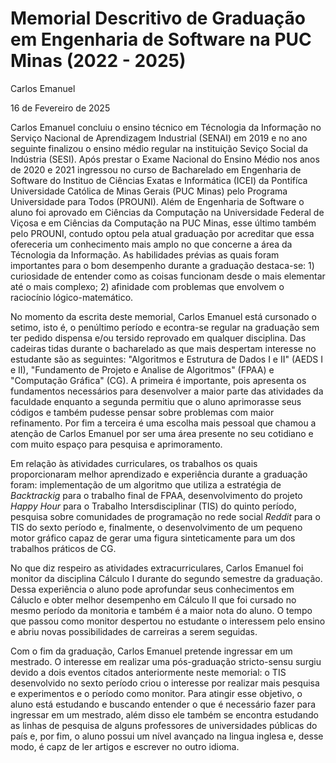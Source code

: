 # Memorial Descritivo de Graduação em Engenharia de Software na PUC Minas (2022 - 2025)

Carlos Emanuel

16 de Fevereiro de 2025

Carlos Emanuel concluiu o ensino técnico em Técnologia da Informação no Serviço Nacional de Aprendizagem Industrial (SENAI) em 2019 e no ano seguinte finalizou o ensino médio regular na instituição Seviço Social da Indústria (SESI). Após prestar o Exame Nacional do Ensino Médio nos anos de 2020 e 2021 ingressou no curso de Bacharelado em Engenharia de Software do Instituo de Ciências Exatas e Informática (ICEI) da Pontifíca Universidade Católica de Minas Gerais (PUC Minas) pelo Programa Universidade para Todos (PROUNI). Além de Engenharia de Software o aluno foi aprovado em Ciências da Computação na Universidade Federal de Viçosa e em Ciências da Computação na PUC Minas, esse último também pelo PROUNI, contudo optou pela atual graduação por acreditar que essa ofereceria um conhecimento mais amplo no que concerne a área da Técnologia da Informação. As habilidades prévias as quais foram importantes para o bom desempenho durante a graduação destaca-se: 1) curiosidade de entender como as coisas funcionam desde o mais elementar até o mais complexo; 2) afinidade com problemas que envolvem o raciocínio lógico-matemático.

No momento da escrita deste memorial, Carlos Emanuel está cursonado o setimo, isto é, o penúltimo período e econtra-se regular na graduação sem ter pedido dispensa e/ou tersido reprovado em qualquer disciplina. Das cadeiras tidas durante o bacharelado as que mais despertam interesse no estudante são as seguintes: "Algoritmos e Estrutura de Dados I e II" (AEDS I e II), "Fundamento de Projeto e Analise de Algoritmos" (FPAA) e "Computação Gráfica" (CG). A primeira é importante, pois apresenta os fundamentos necessários para desenvolver a maior parte das atividades da faculdade enquanto a segunda permitiu que o aluno aprimorasse seus códigos e também pudesse pensar sobre problemas com maior refinamento. Por fim a terceira é uma escolha mais pessoal que chamou a atenção de Carlos Emanuel por ser uma área presente no seu cotidiano e com muito espaço para pesquisa e aprimoramento.

Em relação às atividades curriculares, os trabalhos os quais proporcionaram melhor aprendizado e experiência durante a graduação foram: implementação de um algoritmo que utiliza a estratégia de *Backtrackig* para o trabalho final de FPAA, desenvolvimento do projeto *Happy Hour* para o Trabalho Intersdisciplinar (TIS) do quinto período, pesquisa sobre comunidades de programação no rede social *Reddit* para o TIS do sexto período e, finalmente, o desenvolvimento de um pequeno motor gráfico capaz de gerar uma figura sinteticamente para um dos trabalhos práticos de CG.

No que diz respeiro as atividades extracurriculares, Carlos Emanuel foi monitor da disciplina Cálculo I durante do segundo semestre da graduação. Dessa experiência o aluno pode aprofundar seus conhecimentos em Cáluclo e obter melhor desempenho em Cálculo II que foi cursado no mesmo período da monitoria e também é a maior nota do aluno. O tempo que passou como monitor despertou no estudante o interessem pelo ensino e abriu novas possibilidades de carreiras a serem seguidas.

Com o fim da graduação, Carlos Emanuel pretende ingressar em um mestrado. O interesse em realizar uma pós-graduação stricto-sensu surgiu devido a dois eventos citados anteriormente neste memorial: o TIS desenvolvido no sexto período criou o interesse por realizar mais pesquisa e experimentos e o período como monitor. Para atingir esse objetivo, o aluno está estudando e buscando entender o que é necessário fazer para ingressar em um mestrado, além disso ele também se encontra estudando as linhas de pesquisa de alguns professores de universidades públicas do país e, por fim, o aluno possui um nível avançado na lingua inglesa e, desse modo, é capz de ler artigos e escrever no outro idioma. 

